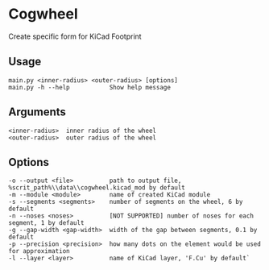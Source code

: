 # Cogwheel

Create specific form for KiCad Footprint

## Usage

    main.py <inner-radius> <outer-radius> [options]
    main.py -h --help           Show help message

## Arguments

    <inner-radius>  inner radius of the wheel
    <outer-radius>  outer radius of the wheel
    
## Options

    -o --output <file>          path to output file, %scrit_path%\\data\\cogwheel.kicad_mod by default
    -m --module <module>        name of created KiCad module
    -s --segments <segments>    number of segments on the wheel, 6 by default
    -n --noses <noses>          [NOT SUPPORTED] number of noses for each segment, 1 by default
    -g --gap-width <gap-width>  width of the gap between segments, 0.1 by default
    -p --precision <precision>  how many dots on the element would be used for approximation
    -l --layer <layer>          name of KiCad layer, 'F.Cu' by default`

